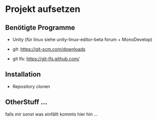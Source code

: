 # Projekt aufsetzen

## Benötigte Programme

 - Unity (für linux siehe unity-linux-editor-beta forum + MonoDevelop)

 - git: https://git-scm.com/downloads
 - git lfs: https://git-lfs.github.com/

## Installation

 - Repository clonen
 
## OtherStuff ...

falls mir sonst was einfällt kommts hier hin ...